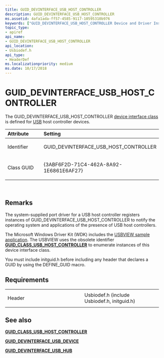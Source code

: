 ```yaml
---
title: GUID_DEVINTERFACE_USB_HOST_CONTROLLER
description: GUID_DEVINTERFACE_USB_HOST_CONTROLLER
ms.assetid: 4afa1ada-ff57-4585-9117-10595310b976
keywords: ["GUID_DEVINTERFACE_USB_HOST_CONTROLLER Device and Driver Installation"]
topic_type:
- apiref
api_name:
- GUID_DEVINTERFACE_USB_HOST_CONTROLLER
api_location:
- Usbiodef.h
api_type:
- HeaderDef
ms.localizationpriority: medium
ms.date: 10/17/2018
---
```


# GUID_DEVINTERFACE_USB_HOST_CONTROLLER


The GUID_DEVINTERFACE_USB_HOST_CONTROLLER [device interface class](https://msdn.microsoft.com/library/windows/hardware/ff541339) is defined for [USB](https://msdn.microsoft.com/library/windows/hardware/ff538930) host controller devices.

<table>
<colgroup>
<col width="50%" />
<col width="50%" />
</colgroup>
<thead>
<tr class="header">
<th align="left">Attribute</th>
<th align="left">Setting</th>
</tr>
</thead>
<tbody>
<tr class="odd">
<td align="left"><p>Identifier</p></td>
<td align="left"><p>GUID_DEVINTERFACE_USB_HOST_CONTROLLER</p></td>
</tr>
<tr class="even">
<td align="left"><p>Class GUID</p></td>
<td align="left"><p>{3ABF6F2D-71C4-462A-8A92-1E6861E6AF27}</p></td>
</tr>
</tbody>
</table>

 

Remarks
-------

The system-supplied port driver for a USB host controller registers instances of GUID_DEVINTERFACE_USB_HOST_CONTROLLER to notify the operating system and applications of the presence of USB host controllers.

The Microsoft Windows Driver Kit (WDK) includes the [USBVIEW sample application](http://go.microsoft.com/fwlink/p/?linkid=256205). The USBVIEW uses the obsolete identifier [**GUID_CLASS_USB_HOST_CONTROLLER**](guid-class-usb-host-controller.md) to enumerate instances of this device interface class.

You must include initguid.h before including any header that declares a GUID by using the DEFINE_GUID macro.

Requirements
------------

<table>
<colgroup>
<col width="50%" />
<col width="50%" />
</colgroup>
<tbody>
<tr class="odd">
<td align="left"><p>Header</p></td>
<td align="left">Usbiodef.h (include Usbiodef.h, initguid.h)</td>
</tr>
</tbody>
</table>

## See also


[**GUID_CLASS_USB_HOST_CONTROLLER**](guid-class-usb-host-controller.md)

[**GUID_DEVINTERFACE_USB_DEVICE**](guid-devinterface-usb-device.md)

[**GUID_DEVINTERFACE_USB_HUB**](guid-devinterface-usb-hub.md)

 

 






